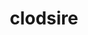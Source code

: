 ---
id: 980
title: clodsire
types: [poison,ground]
image: https://raw.githubusercontent.com/PokeAPI/sprites/master/sprites/pokemon/980.png
---